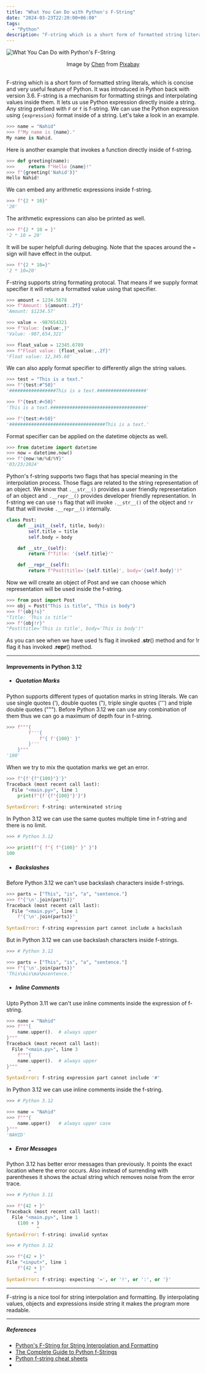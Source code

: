 ```yaml
---
title: "What You Can Do with Python's F-String"
date: "2024-03-23T22:20:00+06:00"
tags:
  - "Python"
description: "F-string which is a short form of formatted string literals, which is concise and very useful feature of Python."
---
```


![What You Can Do with Python's F-String](python-f-string.jpeg "What You Can Do with Python's F-String")
<center>
Image by <a href="https://pixabay.com/users/chenspec-7784448/?utm_source=link-attribution&utm_medium=referral&utm_campaign=image&utm_content=7863504">Chen</a> from <a href="https://pixabay.com//?utm_source=link-attribution&utm_medium=referral&utm_campaign=image&utm_content=7863504">Pixabay</a>
</center>

<br>

F-string which is a short form of formatted string literals, which is concise and very useful feature of Python. It was introduced in Python back with version 3.6. F-string is a mechanism for formatting strings and interpolating values inside them. It lets us use Python expression directly inside a string. Any string prefixed with `F` or `f` is f-string. We can use the Python expression using `{expression}` format inside of a string. Let's take a look in an example.

```Python
>>> name = "Nahid"
>>> f"My name is {name}."
My name is Nahid.
```

Here is another example that invokes a function directly inside of f-string.
```python
>>> def greeting(name):
>>>     return f"Hello {name}!"
>>> f"{greeting('Nahid')}"
Hello Nahid!
```

We can embed any arithmetic expressions inside f-string. 
```python
>>> f"{2 * 10}"
'20'
```

The arithmetic expressions can also be printed as well.
```python
>>> f"{2 * 10 = }"
'2 * 10 = 20'
```
It will be super helpfull during debuging. Note that the spaces around the `=` sign will have effect in the output.
```python
>>> f"{2 * 10=}"
'2 * 10=20'
```

F-string supports string formating protocal. That means if we supply format specifier it will return a formatted value using that specifier.
```python
>>> amount = 1234.5678
>>> f"Amount: ${amount:.2f}"
'Amount: $1234.57'

>>> value = -987654321
>>> f"Value: {value:,}"
'Value: -987,654,321'

>>> float_value = 12345.6789
>>> f"Float value: {float_value:,.2f}"
'Float value: 12,345.68'
```

We can also apply format specifier to differently align the string values.
```python
>>> test = "This is a text."
>>> f"{test:#^50}"
'#################This is a text.##################'

>>> f"{test:#<50}"
'This is a text.###################################'

>>> f"{test:#>50}"
'###################################This is a text.'
```

Format specifier can be applied on the datetime objects as well.
```python
>>> from datetime import datetime
>>> now = datetime.now()
>>> f"{now:%m/%d/%Y}"
'03/23/2024'
```

Python's f-string supports two flags that has special meaning in the interpolation process. Those flags are related to the string representation of an object. We know that `.__str__()` provides a user friendly representation of an object and `.__repr__()` provides developer friendly representation. In f-string we can use `!s` flag that will invoke `.__str__()` of the object and `!r` flat that will invoke `.__repr__()` internally.
```python
class Post:
    def __init__(self, title, body):
        self.title = title
        self.body = body

    def __str__(self):
        return f"Title: '{self.title}'"

    def __repr__(self):
        return f"Post(title='{self.title}', body='{self.body}')"
```
Now we will create an object of Post and we can choose which representation will be used inside the f-string.
```python
>>> from post import Post
>>> obj = Post("This is title", "This is body")
>>> f"{obj!s}"
"Title: 'This is title'"
>>> f"{obj!r}"
"Post(title='This is title', body='This is body')"
```
As you can see when we have used !s flag it invoked .__str__() method and for !r flag it has invoked .__repr__() method.

<hr>

#### Improvements in Python 3.12

* ##### Quotation Marks
Python supports different types of quotation marks in string literals. We can use single quotes ('), double quotes ("), triple single quotes (''') and triple double quotes ("""). Before Python 3.12 we can use any combination of them thus we can go a maximum of depth four in f-string.
```python
>>> f"""{
        f'''{
            f"{ f'{100}' }"
        }'''
    }"""
'100'
```
When we try to mix the quotation marks we get an error.
```python
>>> f"{f'{f"{100}"}'}"
Traceback (most recent call last):
  File "<main.py>", line 1
    print(f"{f'{f"{100}"}'}")
                  ^
SyntaxError: f-string: unterminated string
```

In Python 3.12 we can use the same quotes multiple time in f-string and there is no limit.
```Python
>>> # Python 3.12

>>> print(f"{ f"{ f"{100}" }" }")
100
```

* ##### Backslashes
Before Python 3.12 we can't use backslash characters inside f-strings.
```python
>>> parts = ["This", "is", "a", "sentence."]
>>> f"{'\n'.join(parts)}"
Traceback (most recent call last):
  File "<main.py>", line 1
    f"{'\n'.join(parts)}"
                         ^
SyntaxError: f-string expression part cannot include a backslash
```

But in Python 3.12 we can use backslash characters inside f-strings.
```python
>>> # Python 3.12

>>> parts = ["This", "is", "a", "sentence."]
>>> f"{'\n'.join(parts)}"
'This\nis\na\nsentence.'
```

* ##### Inline Comments
Upto Python 3.11 we can't use inline comments inside the expression of f-string.
```python
>>> name = "Nahid"
>>> f"""{
    name.upper().  # always upper
}"""
Traceback (most recent call last):
  File "<main.py>", line 3
    f"""{
    name.upper().  # always upper
}"""
        ^
SyntaxError: f-string expression part cannot include '#'
```

In Python 3.12 we can use inline comments inside the f-string.
```python
>>> # Python 3.12

>>> name = "Nahid"
>>> f"""{
    name.upper()   # always upper case
}"""
'NAHID'
```

* ##### Error Messages
Python 3.12 has better error messages than previously. It points the exact location where the error occurs. Also instead of surrending with parentheses it shows the actual string which removes noise from the error trace.
```python
>>> # Python 3.11

>>> f"{42 + }"
Traceback (most recent call last):
  File "<main.py>", line 1
    (100 + )
           ^
SyntaxError: f-string: invalid syntax

>>> # Python 3.12

>>> f"{42 + }"
File "<input>", line 1
    f"{42 + }"
          ^
SyntaxError: f-string: expecting '=', or '!', or ':', or '}'
```

<hr>

F-string is a nice tool for string interpolation and formatting. By interpolating values, objects and expressions inside string it makes the program more readable.

<hr>

##### References
* [Python's F-String for String Interpolation and Formatting](https://realpython.com/python-f-strings/)
* [The Complete Guide to Python f-Strings](https://www.nickmccullum.com/complete-guide-python-f-strings/)
* [Python f-string cheat sheets](https://fstring.help/cheat/)
* []()

